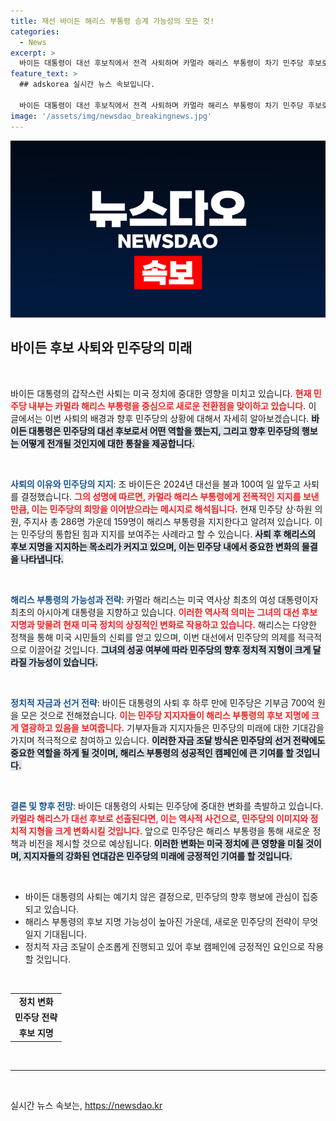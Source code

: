 ```yaml
---
title: 재선 바이든 해리스 부통령 승계 가능성의 모든 것!
categories:
  - News
excerpt: >
  바이든 대통령이 대선 후보직에서 전격 사퇴하며 카멀라 해리스 부통령이 차기 민주당 후보로 떠올랐다! 미국 역사에 새로운 이정표가 될 해리스의 도전, 그 이면은? 클릭해 보세요!
feature_text: >
  ## adskorea 실시간 뉴스 속보입니다.

  바이든 대통령이 대선 후보직에서 전격 사퇴하며 카멀라 해리스 부통령이 차기 민주당 후보로 떠올랐다! 미국 역사에 새로운 이정표가 될 해리스의 도전, 그 이면은? 클릭해 보세요!
image: '/assets/img/newsdao_breakingnews.jpg'
---
```


<p><img src="/assets/img/newsdao_breakingnews.jpg" alt="adskorea 속보" /></p>

<h2 data-ke-size="size26">바이든 후보 사퇴와 민주당의 미래</h2>

<p data-ke-size="size16">&nbsp;</p>

<p>바이든 대통령의 갑작스런 사퇴는 미국 정치에 중대한 영향을 미치고 있습니다. <b><span style="color: #ee2323;">현재 민주당 내부는 카멀라 해리스 부통령을 중심으로 새로운 전환점을 맞이하고 있습니다.</span></b> 이 글에서는 이번 사퇴의 배경과 향후 민주당의 상황에 대해서 자세히 알아보겠습니다. <b><span style="background-color: #21538527;">바이든 대통령은 민주당의 대선 후보로서 어떤 역할을 했는지, 그리고 향후 민주당의 행보는 어떻게 전개될 것인지에 대한 통찰을 제공합니다.</span></b> </p>

<p data-ke-size="size16">&nbsp;</p>

<p><b><span style="color: #1a5490;">사퇴의 이유와 민주당의 지지</span></b>: 조 바이든은 2024년 대선을 불과 100여 일 앞두고 사퇴를 결정했습니다. <b><span style="color: #ee2323;">그의 성명에 따르면, 카멀라 해리스 부통령에게 전폭적인 지지를 보낸 만큼, 이는 민주당의 희망을 이어받으라는 메시지로 해석됩니다.</span></b> 현재 민주당 상·하원 의원, 주지사 총 286명 가운데 159명이 해리스 부통령을 지지한다고 알려져 있습니다. 이는 민주당의 통합된 힘과 지지를 보여주는 사례라고 할 수 있습니다. <b><span style="background-color: #21538527;">사퇴 후 해리스의 후보 지명을 지지하는 목소리가 커지고 있으며, 이는 민주당 내에서 중요한 변화의 물결을 나타냅니다.</span></b> </p>

<p data-ke-size="size16">&nbsp;</p>

<p><b><span style="color: #1a5490;">해리스 부통령의 가능성과 전략</span></b>: 카멀라 해리스는 미국 역사상 최초의 여성 대통령이자 최초의 아시아계 대통령을 지향하고 있습니다. <b><span style="color: #ee2323;">이러한 역사적 의미는 그녀의 대선 후보 지명과 맞물려 현재 미국 정치의 상징적인 변화로 작용하고 있습니다.</span></b> 해리스는 다양한 정책을 통해 미국 시민들의 신뢰를 얻고 있으며, 이번 대선에서 민주당의 의제를 적극적으로 이끌어갈 것입니다. <b><span style="background-color: #21538527;">그녀의 성공 여부에 따라 민주당의 향후 정치적 지형이 크게 달라질 가능성이 있습니다.</span></b> </p>

<p data-ke-size="size16">&nbsp;</p>

<p><b><span style="color: #1a5490;">정치적 자금과 선거 전략</span></b>: 바이든 대통령의 사퇴 후 하루 만에 민주당은 기부금 700억 원을 모은 것으로 전해졌습니다. <b><span style="color: #ee2323;">이는 민주당 지지자들이 해리스 부통령의 후보 지명에 크게 열광하고 있음을 보여줍니다.</span></b> 기부자들과 지지자들은 민주당의 미래에 대한 기대감을 가지며 적극적으로 참여하고 있습니다. <b><span style="background-color: #21538527;">이러한 자금 조달 방식은 민주당의 선거 전략에도 중요한 역할을 하게 될 것이며, 해리스 부통령의 성공적인 캠페인에 큰 기여를 할 것입니다.</span></b> </p>

<p data-ke-size="size16">&nbsp;</p>

<p><b><span style="color: #1a5490;">결론 및 향후 전망</span></b>: 바이든 대통령의 사퇴는 민주당에 중대한 변화를 촉발하고 있습니다. <b><span style="color: #ee2323;">카멀라 해리스가 대선 후보로 선출된다면, 이는 역사적 사건으로, 민주당의 이미지와 정치적 지형을 크게 변화시킬 것입니다.</span></b> 앞으로 민주당은 해리스 부통령을 통해 새로운 정책과 비전을 제시할 것으로 예상됩니다. <b><span style="background-color: #21538527;">이러한 변화는 미국 정치에 큰 영향을 미칠 것이며, 지지자들의 강화된 연대감은 민주당의 미래에 긍정적인 기여를 할 것입니다.</span></b> </p>

<p data-ke-size="size16">&nbsp;</p>

<ul>
  <li>바이든 대통령의 사퇴는 예기치 않은 결정으로, 민주당의 향후 행보에 관심이 집중되고 있습니다.</li>
  <li>해리스 부통령의 후보 지명 가능성이 높아진 가운데, 새로운 민주당의 전략이 무엇일지 기대됩니다.</li>
  <li>정치적 자금 조달이 순조롭게 진행되고 있어 후보 캠페인에 긍정적인 요인으로 작용할 것입니다.</li>
</ul>

<p data-ke-size="size16">&nbsp;</p>

<table>
  <tr>
    <td style="text-align: center; height: 17px;"><b>정치 변화</b></td>
  </tr>
  <tr>
    <td style="text-align: center; height: 17px;"><b>민주당 전략</b></td>
  </tr>
  <tr>
    <td style="text-align: center; height: 17px;"><b>후보 지명</b></td>
  </tr>
</table>

<p data-ke-size="size16">&nbsp;</p>

<hr /> 

<p data-ke-size="size16">&nbsp;</p>
실시간 뉴스 속보는, <a href="https://newsdao.kr" rel="dofollow">https://newsdao.kr</a>


